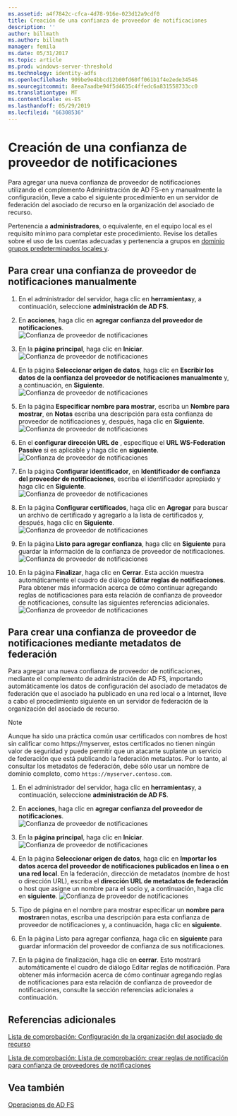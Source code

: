 ```yaml
---
ms.assetid: a4f7842c-cfca-4d78-916e-023d12a9cdf0
title: Creación de una confianza de proveedor de notificaciones
description: ''
author: billmath
ms.author: billmath
manager: femila
ms.date: 05/31/2017
ms.topic: article
ms.prod: windows-server-threshold
ms.technology: identity-adfs
ms.openlocfilehash: 909be9e4bbcd12b00fd60ff061b1f4e2ede34546
ms.sourcegitcommit: 8eea7aadbe94f5d4635c4ffedc6a831558733cc0
ms.translationtype: MT
ms.contentlocale: es-ES
ms.lasthandoff: 05/29/2019
ms.locfileid: "66308536"
---
```

# <a name="create-a-claims-provider-trust"></a>Creación de una confianza de proveedor de notificaciones

Para agregar una nueva confianza de proveedor de notificaciones utilizando el complemento Administración de AD FS\-en y manualmente la configuración, lleve a cabo el siguiente procedimiento en un servidor de federación del asociado de recurso en la organización del asociado de recurso.  
  
Pertenencia a **administradores**, o equivalente, en el equipo local es el requisito mínimo para completar este procedimiento.  Revise los detalles sobre el uso de las cuentas adecuadas y pertenencia a grupos en [dominio grupos predeterminados locales y](https://go.microsoft.com/fwlink/?LinkId=83477).   
  
## <a name="to-create-a-claims-provider-trust-manually"></a>Para crear una confianza de proveedor de notificaciones manualmente  
  
1.  En el administrador del servidor, haga clic en **herramientas**y, a continuación, seleccione **administración de AD FS**.  
  
2.  En **acciones**, haga clic en **agregar confianza del proveedor de notificaciones**.  
![Confianza de proveedor de notificaciones](media/Create-a-Claims-Provider-Trust/addclaim1.PNG)   
  
3.  En la **página principal**, haga clic en **Iniciar**. 
![Confianza de proveedor de notificaciones](media/Create-a-Claims-Provider-Trust/addclaim2.PNG)    
  
4.  En la página **Seleccionar origen de datos**, haga clic en **Escribir los datos de la confianza del proveedor de notificaciones manualmente** y, a continuación, en **Siguiente**.  
![Confianza de proveedor de notificaciones](media/Create-a-Claims-Provider-Trust/addclaim3.PNG)     

5.  En la página **Especificar nombre para mostrar**, escriba un **Nombre para mostrar**, en **Notas** escriba una descripción para esta confianza de proveedor de notificaciones y, después, haga clic en **Siguiente**.  
![Confianza de proveedor de notificaciones](media/Create-a-Claims-Provider-Trust/addclaim4.PNG)     

6.  En el **configurar dirección URL de** , especifique el **URL WS-Federation Passive** si es aplicable y haga clic en **siguiente**.
![Confianza de proveedor de notificaciones](media/Create-a-Claims-Provider-Trust/addclaim5.PNG)     

8. En la página **Configurar identificador**, en **Identificador de confianza del proveedor de notificaciones**, escriba el identificador apropiado y haga clic en **Siguiente**.  
![Confianza de proveedor de notificaciones](media/Create-a-Claims-Provider-Trust/addclaim6.PNG)    

9. En la página **Configurar certificados**, haga clic en **Agregar** para buscar un archivo de certificado y agregarlo a la lista de certificados y, después, haga clic en **Siguiente**.  
![Confianza de proveedor de notificaciones](media/Create-a-Claims-Provider-Trust/addclaim7.PNG)    

10. En la página **Listo para agregar confianza**, haga clic en **Siguiente** para guardar la información de la confianza de proveedor de notificaciones.  
![Confianza de proveedor de notificaciones](media/Create-a-Claims-Provider-Trust/addclaim8.PNG)    

11. En la página **Finalizar**, haga clic en **Cerrar**. Esta acción muestra automáticamente el cuadro de diálogo **Editar reglas de notificaciones**. Para obtener más información acerca de cómo continuar agregando reglas de notificaciones para esta relación de confianza de proveedor de notificaciones, consulte las siguientes referencias adicionales.  
![Confianza de proveedor de notificaciones](media/Create-a-Claims-Provider-Trust/addclaim9.PNG)

## <a name="to-create-a-claims-provider-trust-using-federation-metadata"></a>Para crear una confianza de proveedor de notificaciones mediante metadatos de federación
Para agregar una nueva confianza de proveedor de notificaciones, mediante el complemento de administración de AD FS, importando automáticamente los datos de configuración del asociado de metadatos de federación que el asociado ha publicado en una red local o a Internet, lleve a cabo el procedimiento siguiente en un servidor de federación de la organización del asociado de recurso.

>[!NOTE]
>Aunque ha sido una práctica común usar certificados con nombres de host sin calificar como https:\//myserver, estos certificados no tienen ningún valor de seguridad y puede permitir que un atacante suplante un servicio de federación que está publicando la federación metadatos. Por lo tanto, al consultar los metadatos de federación, debe sólo usar un nombre de dominio completo, como `https://myserver.contoso.com`.

1.  En el administrador del servidor, haga clic en **herramientas**y, a continuación, seleccione **administración de AD FS**.  
  
2.  En **acciones**, haga clic en **agregar confianza del proveedor de notificaciones**.  
![Confianza de proveedor de notificaciones](media/Create-a-Claims-Provider-Trust/addclaim1.PNG)   
  
3.  En la **página principal**, haga clic en **Iniciar**. 
![Confianza de proveedor de notificaciones](media/Create-a-Claims-Provider-Trust/addclaim2.PNG)    
  
4.  En la página **Seleccionar origen de datos**, haga clic en **Importar los datos acerca del proveedor de notificaciones publicados en línea o en una red local**. En la federación, dirección de metadatos (nombre de host o dirección URL), escriba el **dirección URL de metadatos de federación** o host que asigne un nombre para el socio y, a continuación, haga clic en **siguiente**.
![Confianza de proveedor de notificaciones](media/Create-a-Claims-Provider-Trust/addclaim10.PNG)    

5.  Tipo de página en el nombre para mostrar especificar un **nombre para mostrar**en notas, escriba una descripción para esta confianza de proveedor de notificaciones y, a continuación, haga clic en **siguiente**.

6.  En la página Listo para agregar confianza, haga clic en **siguiente** para guardar información del proveedor de confianza de sus notificaciones.

7.  En la página de finalización, haga clic en **cerrar**. Esto mostrará automáticamente el cuadro de diálogo Editar reglas de notificación. Para obtener más información acerca de cómo continuar agregando reglas de notificaciones para esta relación de confianza de proveedor de notificaciones, consulte la sección referencias adicionales a continuación.



    
## <a name="additional-references"></a>Referencias adicionales  
[Lista de comprobación: Configuración de la organización del asociado de recurso](../../ad-fs/deployment/Checklist--Configuring-the-Resource-Partner-Organization.md)  
  
[Lista de comprobación: Lista de comprobación: crear reglas de notificación para confianza de proveedores de notificaciones](../../ad-fs/deployment/Checklist--Creating-Claim-Rules-for-a-Claims-Provider-Trust.md)  
  
## <a name="see-also"></a>Vea también  
[Operaciones de AD FS](../../ad-fs/AD-FS-2016-Operations.md) 
  
